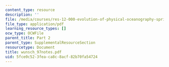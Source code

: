 ```yaml
---
content_type: resource
description: ''
file: /media/courses/res-12-000-evolution-of-physical-oceanography-spring-2007/5fce0c523feaca8c8acf82b70fa54724_wunsch_97notes.pdf
file_type: application/pdf
learning_resource_types: []
ocw_type: OCWFile
parent_title: Part 2
parent_type: SupplementalResourceSection
resourcetype: Document
title: wunsch_97notes.pdf
uid: 5fce0c52-3fea-ca8c-8acf-82b70fa54724
---
```

